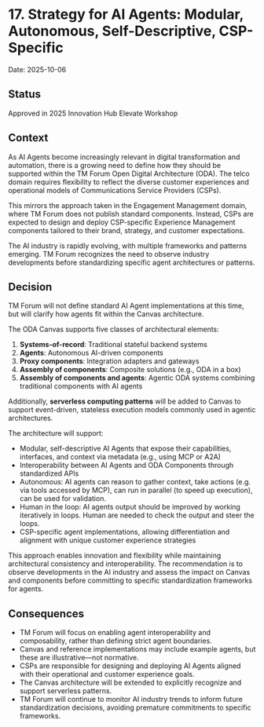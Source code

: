 # 17. Strategy for AI Agents: Modular, Autonomous, Self-Descriptive, CSP-Specific

Date: 2025-10-06

## Status

Approved in 2025 Innovation Hub Elevate Workshop

## Context

As AI Agents become increasingly relevant in digital transformation and automation, there is a growing need to define how they should be supported within the TM Forum Open Digital Architecture (ODA). The telco domain requires flexibility to reflect the diverse customer experiences and operational models of Communications Service Providers (CSPs).

This mirrors the approach taken in the Engagement Management domain, where TM Forum does not publish standard components. Instead, CSPs are expected to design and deploy CSP-specific Experience Management components tailored to their brand, strategy, and customer expectations.

The AI industry is rapidly evolving, with multiple frameworks and patterns emerging. TM Forum recognizes the need to observe industry developments before standardizing specific agent architectures or patterns.

## Decision

TM Forum will not define standard AI Agent implementations at this time, but will clarify how agents fit within the Canvas architecture.

The ODA Canvas supports five classes of architectural elements:

1. **Systems-of-record**: Traditional stateful backend systems
2. **Agents**: Autonomous AI-driven components
3. **Proxy components**: Integration adapters and gateways
4. **Assembly of components**: Composite solutions (e.g., ODA in a box)
5. **Assembly of components and agents**: Agentic ODA systems combining traditional components with AI agents

Additionally, **serverless computing patterns** will be added to Canvas to support event-driven, stateless execution models commonly used in agentic architectures.

The architecture will support:

* Modular, self-descriptive AI Agents that expose their capabilities, interfaces, and context via metadata (e.g., using MCP or A2A)
* Interoperability between AI Agents and ODA Components through standardized APIs
* Autonomous: AI agents can reason to gather context, take actions (e.g. via tools accessed by MCP), can run in parallel (to speed up execution), can be used for validation.
* Human in the loop: AI agents output should be improved by working iteratively in loops. Human are needed to check the output and steer the loops.
* CSP-specific agent implementations, allowing differentiation and alignment with unique customer experience strategies

This approach enables innovation and flexibility while maintaining architectural consistency and interoperability. The recommendation is to observe developments in the AI industry and assess the impact on Canvas and components before committing to specific standardization frameworks for agents.

## Consequences

* TM Forum will focus on enabling agent interoperability and composability, rather than defining strict agent boundaries.
* Canvas and reference implementations may include example agents, but these are illustrative—not normative.
* CSPs are responsible for designing and deploying AI Agents aligned with their operational and customer experience goals.
* The Canvas architecture will be extended to explicitly recognize and support serverless patterns.
* TM Forum will continue to monitor AI industry trends to inform future standardization decisions, avoiding premature commitments to specific frameworks.
